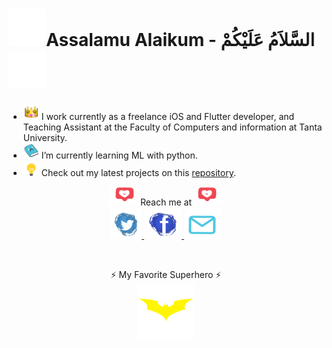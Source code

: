 #  <img src="assets\hello2.gif" width="60" height="60" />Assalamu Alaikum - السَّلاَمُ عَلَيْكُمْ <img src="assets\hello2.gif" width="60" height="60" />

- <img src="assets\info.gif" width="25" height="25" /> I work currently as a freelance iOS and Flutter developer, and Teaching Assistant at the Faculty of Computers and information at Tanta University.
- <img src="assets\book.gif" width="25" height="25" /> I’m currently learning ML with python.
- <img src="assets\projects.gif" width="25" height="25" /> Check out my latest projects on this [repository](https://github.com/Mohanedy98/Portfolio).

<p align="center">
 <img src="assets\contact-me.gif" width="50" height="30"  />Reach me at<img src="assets\contact-me.gif" width="50" height="30"  />
 <br/>
 <a href="https://twitter.com/mohanedy98"><img src="assets\twitter.gif" width="50" height="50"  /> </a> <a href="https://www.facebook.com/mohanedy98"><img src="assets\facebook.gif" width="60" height="50"  /> </a>  <a href="mailto:mohaned.y98@gmail.com"> <img src="assets\mail.gif" width="60" height="50"/> </a>
 <br/>
 </p>
 </br>
 <p align="center">
 ⚡ My Favorite Superhero ⚡
 </br>
  <a href="https://twitter.com/mohanedy98"><img src="assets\batman.gif" width="90" height="90"  /> </a>
  </p>

<!--
**Mohanedy98/Mohanedy98** is a ✨ _special_ ✨ repository because its `README.md` (this file) appears on your GitHub profile.

Here are some ideas to get you started:

- 🔭 I’m currently working on ...
- 🌱 I’m currently learning ...
- 👯 I’m looking to collaborate on ...
- 🤔 I’m looking for help with ...
- 💬 Ask me about ...
- 📫 How to reach me: ...
- 😄 Pronouns: ...
- ⚡ Fun fact: ...
-->
